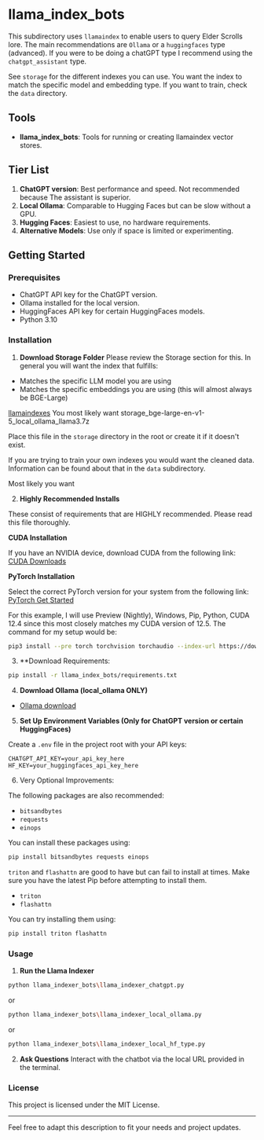 # llama_index_bots

This subdirectory uses `llamaindex` to enable users to query Elder Scrolls lore.
The main recommendations are `Ollama` or a `huggingfaces` type (advanced). If you were to be doing a chatGPT type I recommend
using the `chatgpt_assistant` type.

See `storage` for the different indexes you can use. You want the index to match the specific model and embedding type.
If you want to train, check the `data` directory.
## Tools
- **llama_index_bots**: Tools for running or creating llamaindex vector stores.

## Tier List
1. **ChatGPT version**: Best performance and speed. Not recommended because The assistant is superior.
2. **Local Ollama**: Comparable to Hugging Faces but can be slow without a GPU.
3. **Hugging Faces**: Easiest to use, no hardware requirements.
4. **Alternative Models**: Use only if space is limited or experimenting.

## Getting Started
### Prerequisites
- ChatGPT API key for the ChatGPT version.
- Ollama installed for the local version.
- HuggingFaces API key for certain HuggingFaces models.
- Python 3.10

### Installation


1. **Download Storage Folder**
Please review the Storage section for this.
In general you will want the index that fulfills:
* Matches the specific LLM model you are using
* Matches the specific embeddings you are using (this will almost always be BGE-Large)

[llamaindexes](https://www.mediafire.com/folder/wljfkqy6kxcpu/elderscrolls_lore_bot)
You most likely want storage_bge-large-en-v1-5_local_ollama_llama3.7z

Place this file in the `storage` directory in the root or create it if it doesn't exist.

If you are trying to train your own indexes you would want the cleaned data. Information can be found about that in the `data` subdirectory.

Most likely you want

2. **Highly Recommended Installs**

These consist of requirements that are HIGHLY recommended. Please read this file thoroughly.

**CUDA Installation**

If you have an NVIDIA device, download CUDA from the following link:
[CUDA Downloads](https://developer.nvidia.com/cuda-downloads)

**PyTorch Installation**

Select the correct PyTorch version for your system from the following link:
[PyTorch Get Started](https://pytorch.org/get-started/locally/)

For this example, I will use Preview (Nightly), Windows, Pip, Python, CUDA 12.4 since this most closely matches my CUDA version of 12.5. The command for my setup would be:

```sh
pip3 install --pre torch torchvision torchaudio --index-url https://download.pytorch.org/whl/nightly/cu124
```

3. **Download Requirements:
```sh
pip install -r llama_index_bots/requirements.txt

```


4. **Download Ollama (local_ollama ONLY)**
- [Ollama download](https://ollama.com/download)

5. **Set Up Environment Variables (Only for ChatGPT version or certain HuggingFaces)**

Create a `.env` file in the project root with your API keys:
```env
CHATGPT_API_KEY=your_api_key_here
HF_KEY=your_huggingfaces_api_key_here
```

6. Very Optional Improvements:

The following packages are also recommended:

- `bitsandbytes`
- `requests`
- `einops`

You can install these packages using:

```sh
pip install bitsandbytes requests einops
```


`triton` and `flashattn` are good to have but can fail to install at times. Make sure you have the latest Pip before attempting to install them.

- `triton`
- `flashattn`

You can try installing them using:

```sh
pip install triton flashattn
```

### Usage
1. **Run the Llama Indexer**
```bash
python llama_indexer_bots\llama_indexer_chatgpt.py
```
or
```bash
python llama_indexer_bots\llama_indexer_local_ollama.py
```

or 
```bash
python llama_indexer_bots\llama_indexer_local_hf_type.py
```

2. **Ask Questions**
Interact with the chatbot via the local URL provided in the terminal.


### License
This project is licensed under the MIT License.

---

Feel free to adapt this description to fit your needs and project updates.
